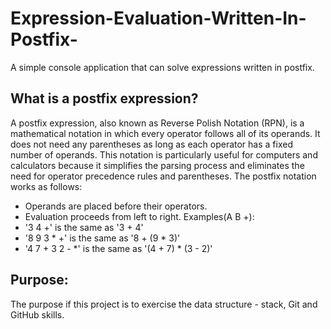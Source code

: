 # Expression-Evaluation-Written-In-Postfix-
A simple console application that can solve expressions written in postfix.

## What is a postfix expression?
A postfix expression, also known as Reverse Polish Notation (RPN), is a mathematical notation in which every operator 
follows all of its operands. It does not need any parentheses as long as each operator has a fixed number of operands. 
This notation is particularly useful for computers and calculators because it simplifies the parsing process and 
eliminates the need for operator precedence rules and parentheses. The postfix notation works as follows: 

- Operands are placed before their operators.
- Evaluation proceeds from left to right.
Examples(A B +):
- '3 4 +' is the same as '3 + 4'
- '8 9 3 * +' is the same as '8 + (9 * 3)'
- '4 7 + 3 2 - *' is the same as '(4 + 7) * (3 - 2)'

## Purpose:
The purpose if this project is to exercise the data structure - stack, Git and GitHub skills.